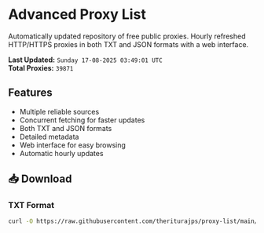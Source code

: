 # Advanced Proxy List

Automatically updated repository of free public proxies. Hourly refreshed HTTP/HTTPS proxies in both TXT and JSON formats with a web interface.

**Last Updated:** `Sunday 17-08-2025 03:49:01 UTC`  
**Total Proxies:** `39871`

## Features
- Multiple reliable sources
- Concurrent fetching for faster updates
- Both TXT and JSON formats
- Detailed metadata
- Web interface for easy browsing
- Automatic hourly updates

## 📥 Download

### TXT Format
```bash
curl -O https://raw.githubusercontent.com/theriturajps/proxy-list/main/proxies.txt